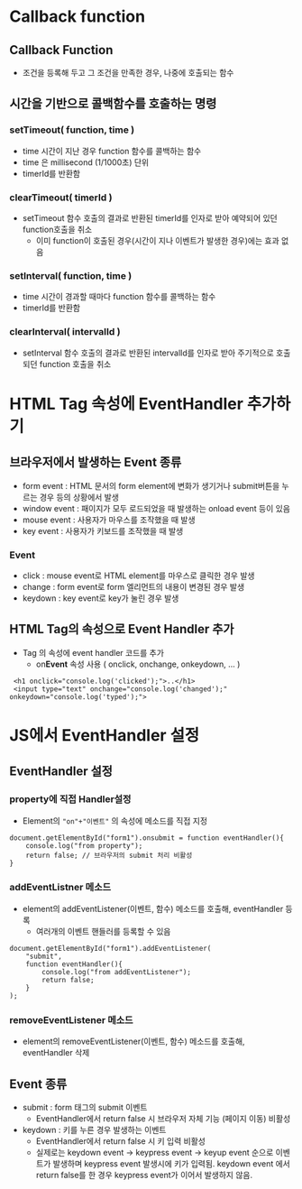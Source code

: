 # Callback function

## Callback Function

- 조건을 등록해 두고 그 조건을 만족한 경우, 나중에 호출되는 함수

## 시간을 기반으로 콜백함수를 호출하는 명령

### setTimeout( function, time )

- time 시간이 지난 경우 function 함수를 콜백하는 함수
- time 은 millisecond (1/1000초) 단위
- timerId를 반환함

### clearTimeout( timerId )

- setTimeout 함수 호출의 결과로 반환된 timerId를 인자로 받아 예약되어 있던 function호출을 취소
  - 이미 function이 호출된 경우(시간이 지나 이벤트가 발생한 경우)에는 효과 없음

### setInterval( function, time )

- time 시간이 경과할 때마다 function 함수를 콜백하는 함수
- timerId를 반환함

### clearInterval( intervalId )

- setInterval 함수 호출의 결과로 반환된 intervalId를 인자로 받아 주기적으로 호출되던 function 호출을 취소



# HTML Tag 속성에 EventHandler 추가하기

## 브라우저에서 발생하는 Event 종류

- form event : HTML 문서의 form element에 변화가 생기거나 submit버튼을 누르는 경우 등의 상황에서 발생
- window event : 패이지가 모두 로드되었을 때 발생하는 onload event 등이 있음
- mouse event : 사용자가 마우스를 조작했을 때 발생
- key event : 사용자가 키보드를 조작했을 때 발생

### Event

- click : mouse event로 HTML element를 마우스로 클릭한 경우 발생
- change : form event로 form 엘리먼트의 내용이 변경된 경우 발생
- keydown : key event로 key가 눌린 경우 발생

## HTML Tag의 속성으로 Event Handler 추가

- Tag 의 속성에 event handler 코드를 추가
  - on**Event** 속성 사용 ( onclick, onchange, onkeydown, ... )

```
 <h1 onclick="console.log('clicked');">..</h1>
 <input type="text" onchange="console.log('changed');" onkeydown="console.log('typed');">
```



# JS에서 EventHandler 설정

## EventHandler 설정

### property에 직접 Handler설정

- Element의 `"on"+"이벤트"` 의 속성에 메소드를 직접 지정

```
document.getElementById("form1").onsubmit = function eventHandler(){
    console.log("from property");
    return false; // 브라우저의 submit 처리 비활성
}
```

### addEventListner 메소드

- element의 addEventListener(이벤트, 함수) 메소드를 호출해, eventHandler 등록
  - 여러개의 이벤트 핸들러를 등록할 수 있음

```
document.getElementById("form1").addEventListener(
    "submit", 
    function eventHandler(){
        console.log("from addEventListener");
        return false;
    }
);
```

### removeEventListener 메소드

- element의 removeEventListener(이벤트, 함수) 메소드를 호출해, eventHandler 삭제

## Event 종류

- submit : form 태그의 submit 이벤트
  - EventHandler에서 return false 시 브라우저 자체 기능 (페이지 이동) 비활성
- keydown : 키를 누른 경우 발생하는 이벤트
  - EventHandler에서 return false 시 키 입력 비활성
  - 실제로는 keydown event -> keypress event -> keyup event 순으로 이벤트가 발생하며 keypress event 발생시에 키가 입력됨. keydown event 에서 return false를 한 경우 keypress event가 이어서 발생하지 않음.
